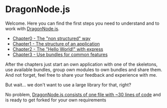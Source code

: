# DragonNode.js
Welcome. Here you can find the first steps you need to understand and to work with [DragonNode.js](http://github.com/dragonnodejs/dragonnodejs).

- [Chapter0 - The "non structured" way](chapter0)
- [Chapter1 - The structure of an application](chapter1)
- [Chapter2 - The "Hello World!" with express](chapter2)
- [Chapter3 - Use bundles for common features](chapter3)

After the chapters just start an own application with one of the skeletons, use available bundles, group own modules to own bundles and share them.
And not forget, feel free to share your feedback and experience with me.

But wait... we don't want to use a large library for that, right?

No problem, [DragonNode.js consists of one file with ~30 lines of code](http://github.com/dragonnodejs/dragonnodejs/blob/master/index.js) and is ready to get forked for your own requirements 
